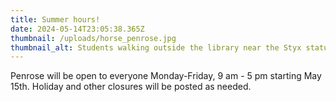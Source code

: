 ```yaml
---
title: Summer hours!
date: 2024-05-14T23:05:38.365Z
thumbnail: /uploads/horse_penrose.jpg
thumbnail_alt: Students walking outside the library near the Styx statue
---
```

Penrose will be open to everyone Monday-Friday, 9 am - 5 pm starting May 15th. Holiday and other closures will be posted as needed.